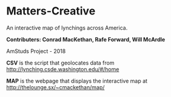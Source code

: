 # Matters-Creative

An interactive map of lynchings across America.

**Contributers: Conrad MacKethan, Rafe Forward, Will McArdle**

AmStuds Project - 2018

**CSV** is the script that geolocates data from http://lynching.csde.washington.edu/#/home

**MAP** is the webpage that displays the interactive map at http://thelounge.sx/~cmackethan/map/
